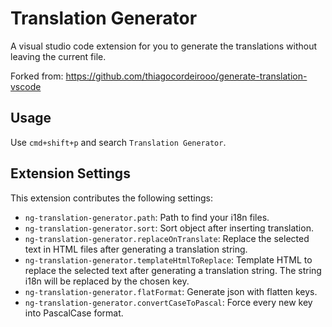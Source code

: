 # Translation Generator

A visual studio code extension for you to generate the translations without leaving the current file.

Forked from: https://github.com/thiagocordeirooo/generate-translation-vscode

## Usage

Use `cmd+shift+p` and search `Translation Generator`.

## Extension Settings

This extension contributes the following settings:

- `ng-translation-generator.path`: Path to find your i18n files.
- `ng-translation-generator.sort`: Sort object after inserting translation.
- `ng-translation-generator.replaceOnTranslate`: Replace the selected text in HTML files after generating a translation string.
- `ng-translation-generator.templateHtmlToReplace`: Template HTML to replace the selected text after generating a translation string. The string i18n will be replaced by the chosen key.
- `ng-translation-generator.flatFormat`: Generate json with flatten keys.
- `ng-translation-generator.convertCaseToPascal`: Force every new key into PascalCase format.
